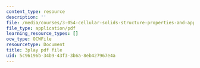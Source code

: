 ```yaml
---
content_type: resource
description: ''
file: /media/courses/3-054-cellular-solids-structure-properties-and-applications-spring-2015/5c96196b34b943f33b6a8eb427967e4a_yK5SA6HngCY.pdf
file_type: application/pdf
learning_resource_types: []
ocw_type: OCWFile
resourcetype: Document
title: 3play pdf file
uid: 5c96196b-34b9-43f3-3b6a-8eb427967e4a
---
```

